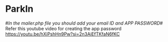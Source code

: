 # ParkIn
#*In the mailer.php file you should add your email ID and APP PASSWORD*#
Refer this youtube video for creating the app password https://youtu.be/hXiPshHn9Pw?si=2n3AiEfTKfaN6fKC
